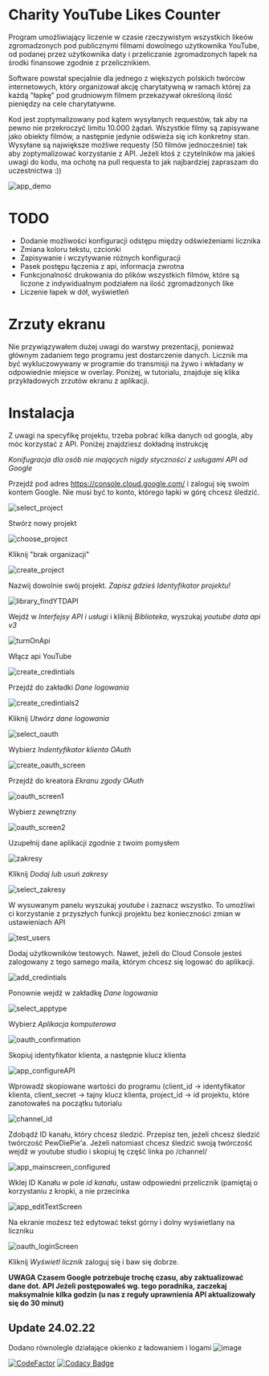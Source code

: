 # Charity YouTube Likes Counter

Program umożliwiający liczenie w czasie rzeczywistym wszystkich likeów zgromadzonych pod publicznymi filmami dowolnego użytkownika YouTube, od podanej przez użytkownika daty i przeliczanie zgromadzonych łapek na środki finansowe zgodnie z przelicznikiem. 

Software powstał specjalnie dla jednego z większych polskich twórców internetowych, który organizował akcję charytatywną w ramach której za każdą "łapkę" pod grudniowym filmem przekazywał określoną ilość pieniędzy na cele charytatywne.

Kod jest zoptymalizowany pod kątem wysyłanych requestów, tak aby na pewno nie przekroczyć limitu 10.000 żądań. Wszystkie filmy są zapisywane jako obiekty filmów, a następnie jedynie odświeża się ich konkretny stan. Wysyłane są największe możliwe requesty (50 filmów jednocześnie) tak aby zoptymalizować korzystanie z API. Jeżeli ktoś z czytelników ma jakieś uwagi do kodu, ma ochotę na pull requesta to jak najbardziej zapraszam do uczestnictwa :))

![app_demo](https://user-images.githubusercontent.com/77535280/170532418-1fb6509d-6226-4f8a-8804-acb458206c75.gif)


# TODO

- Dodanie możliwości konfiguracji odstępu między odświeżeniami licznika
- Zmiana koloru tekstu, czcionki
- Zapisywanie i wczytywanie różnych konfiguracji
- Pasek postępu łączenia z api, informacja zwrotna
- Funkcjonalność drukowania do plików wszystkich filmów, które są liczone z indywidualnym podziałem na ilość zgromadzonych like
- Liczenie łapek w dół, wyświetleń

# Zrzuty ekranu

Nie przywiązywałem dużej uwagi do warstwy prezentacji, ponieważ głównym zadaniem tego programu jest dostarczenie danych. Licznik ma być wykluczowywany w programie do transmisji na żywo i wkładany w odpowiednie miejsce w overlay. Poniżej, w tutorialu, znajduje się klika przykładowych zrzutów ekranu z aplikacji.

# Instalacja

Z uwagi na specyfikę projektu, trzeba pobrać kilka danych od googla, aby móc korzystać z API. Poniżej znajdziesz dokładną instrukcję

*Konifugracja dla osób nie mających nigdy styczności z usługami API od Google*

Przejdź pod adres https://console.cloud.google.com/ i zaloguj się swoim kontem Google. Nie musi być to konto, którego łapki w górę chcesz śledzić.

![select_project](https://user-images.githubusercontent.com/77535280/151875005-98a0381e-29b0-4a56-b84b-b75a880708d9.png)

Stwórz nowy projekt

![choose_project](https://user-images.githubusercontent.com/77535280/151875008-7fa1d94f-2d3d-4644-a6bc-6f3b35ee04c6.png)

Kliknij "brak organizacji"


![create_project](https://user-images.githubusercontent.com/77535280/151875014-4fee783d-4be7-46db-ae7e-0f7b136941a1.png)

Nazwij dowolnie swój projekt. *Zapisz gdzieś Identyfikator projektu!*

![library_findYTDAPI](https://user-images.githubusercontent.com/77535280/151875044-352a66c0-12d6-426b-8cd9-d449b37880c7.png)

Wejdź w *Interfejsy API i usługi* i kliknij *Biblioteka*, wyszukaj *youtube data api v3*

![turnOnApi](https://user-images.githubusercontent.com/77535280/151875046-cc82331c-c5ff-4e0f-a9c0-491b28bc29b3.png)

Włącz api YouTube

![create_credintials](https://user-images.githubusercontent.com/77535280/151875016-19da6eb1-7afa-48e7-af63-aa2216198a02.png)

Przejdź do zakładki *Dane logowania*

![create_credintials2](https://user-images.githubusercontent.com/77535280/151875018-caff52ab-8d01-46d2-962c-8697824e2898.png)

Kliknij *Utwórz dane logowania*


![select_oauth](https://user-images.githubusercontent.com/77535280/151875021-d368d5ce-a4d7-40b9-b8bd-62b10a64ade9.png)

Wybierz *Indentyfikator klienta OAuth*

![create_oauth_screen](https://user-images.githubusercontent.com/77535280/151875022-997f2ed6-5cb3-4b16-bcd3-63192192215d.png)

Przejdź do kreatora *Ekranu zgody OAuth*

![oauth_screen1](https://user-images.githubusercontent.com/77535280/151875023-b0f0938b-0095-4da7-b120-0bbc989df265.png)

Wybierz *zewnętrzny*

![oauth_screen2](https://user-images.githubusercontent.com/77535280/151875024-7c4b3bf6-8b07-4d6e-b5ef-d0e316a3714b.png)

Uzupełnij dane aplikacji zgodnie z twoim pomysłem

![zakresy](https://user-images.githubusercontent.com/77535280/151875026-2034b02d-c5de-45ba-80f4-35ba5b2255ef.png)

Kliknij *Dodaj lub usuń zakresy*

![select_zakresy](https://user-images.githubusercontent.com/77535280/151875027-3bcaf29c-b1bc-4a69-834c-ab83fed986dd.png)

W wysuwanym panelu wyszukaj *youtube* i zaznacz wszystko. To umożliwi ci korzystanie z przyszłych funkcji projektu bez konieczności zmian w ustawieniach API

![test_users](https://user-images.githubusercontent.com/77535280/151875028-de332d53-98bd-492f-9cc4-a78cb5a8f068.png)

Dodaj użytkowników testowych. Nawet, jeżeli do Cloud Console jesteś zalogowany z tego samego maila, którym chcesz się logować do aplikacji.

![add_credintials](https://user-images.githubusercontent.com/77535280/151875029-88e34af0-f963-47a2-86e4-8183643755d1.png)

Ponownie wejdź w zakładkę *Dane logowania*

![select_apptype](https://user-images.githubusercontent.com/77535280/151875030-c29a7546-ad44-4d5f-95f0-13829b318788.png)

Wybierz *Aplikacja komputerowa*

![oauth_confirmation](https://user-images.githubusercontent.com/77535280/151875032-ac19b24e-5628-44ce-b44b-a531bc623a01.png)

Skopiuj identyfikator klienta, a następnie klucz klienta

![app_configureAPI](https://user-images.githubusercontent.com/77535280/151875033-5ec92f23-d715-4d62-84f2-dda2164e505e.png)

Wprowadź skopiowane wartości do programu (client_id -> identyfikator klienta, client_secret -> tajny klucz klienta, project_id -> id projektu, które zanotowałeś na początku tutorialu

![channel_id](https://user-images.githubusercontent.com/77535280/151875035-e3f4a3f2-ad08-447b-82ca-1a80cf6d2c34.png)

Zdobądź ID kanału, który chcesz śledzić. Przepisz ten, jeżeli chcesz śledzić twórczość PewDiePie'a. Jeżeli natomiast chcesz śledzić swoją twórczość wejdź w youtube studio i skopiuj tę część linka po /channel/

![app_mainscreen_configured](https://user-images.githubusercontent.com/77535280/151875038-f9fa9b0b-2260-44df-bb2f-82f498ae171c.png)

Wklej ID Kanału w pole *id kanału*, ustaw odpowiedni przelicznik (pamiętaj o korzystaniu z kropki, a nie przecinka 

![app_editTextScreen](https://user-images.githubusercontent.com/77535280/151875040-4e0911df-abe9-461f-b00a-4ee7d1bf61e6.png)

Na ekranie możesz też edytować tekst górny i dolny wyświetlany na liczniku

![oauth_loginScreen](https://user-images.githubusercontent.com/77535280/151875042-10475850-643c-4396-8ab5-ae28e52d09d6.png)

Kliknij *Wyświetl licznik* zaloguj się i baw się dobrze.

**UWAGA Czasem Google potrzebuje trochę czasu, aby zaktualizować dane dot. API Jeżeli postępowałeś wg. tego poradnika, zaczekaj maksymalnie kilka godzin (u nas z reguły uprawnienia API aktualizowały się do 30 minut)**

## Update 24.02.22
Dodano równolegle działające okienko z ładowaniem i logami
![image](https://user-images.githubusercontent.com/77535280/155524078-37bad384-f65b-4e86-b23e-a175c3a73c89.png)


[![CodeFactor](https://www.codefactor.io/repository/github/komp15/youtube-likes-counter/badge)](https://www.codefactor.io/repository/github/komp15/youtube-likes-counter)
[![Codacy Badge](https://app.codacy.com/project/badge/Grade/d82a2c4266934deaa24fd524ac152dfe)](https://www.codacy.com/gh/komp15/youtube-likes-counter/dashboard?utm_source=github.com&amp;utm_medium=referral&amp;utm_content=komp15/youtube-likes-counter&amp;utm_campaign=Badge_Grade)
